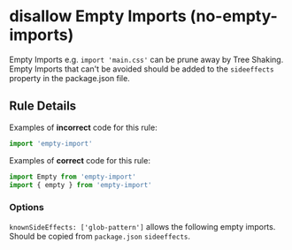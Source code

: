 # disallow Empty Imports (no-empty-imports)

Empty Imports e.g. `import 'main.css'` can be prune away by Tree Shaking. Empty Imports that can't be avoided should be added to the `sideeffects` property in the package.json file.

## Rule Details

Examples of **incorrect** code for this rule:

```js
import 'empty-import'
```

Examples of **correct** code for this rule:

```js
import Empty from 'empty-import'
import { empty } from 'empty-import'
```

### Options

`knownSideEffects: ['glob-pattern']` allows the following empty imports. Should be copied from `package.json` `sideeffects`.
